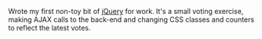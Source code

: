 Wrote my first non-toy bit of [jQuery](http://docs.jquery.com/) for work.
It's a small voting exercise, making AJAX calls to the back-end and changing CSS
classes and counters to reflect the latest votes.
